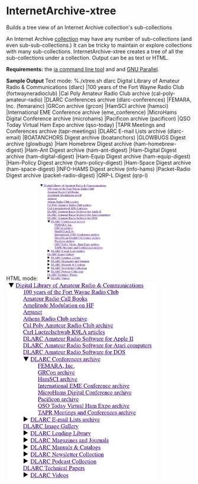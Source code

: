# InternetArchive-xtree
Builds a tree view of an Internet Archive collection's sub-collections

An Internet Archive [collection](https://help.archive.org/help/collections-a-basic-guide/) may have any number of sub-collections (and even sub-sub-collections.) It can be tricky to maintain or explore collections with many sub-collections. InternetArchive-xtree creates a tree of all the sub-collections under a collection. Output can be as text or HTML.

**Requirements:** the [ia command line tool](https://archive.org/developers/quick-start-cli.html) and and [GNU Parallel](https://opensource.com/article/18/5/gnu-parallel).

**Sample Output**
Text mode:
    %./xtree.sh dlarc
    Digital Library of Amateur Radio & Communications (dlarc)
      |100 years of the Fort Wayne Radio Club (fortwayneradioclub)
      |Cal Poly Amateur Radio Club archive (cal-poly-amateur-radio)
      |DLARC Conferences archive (dlarc-conferences)
        |FEMARA, Inc. (femarainc)
        |GRCon archive (grcon)
        |HamSCI archive (hamsci)
        |International EME Conference archive (eme_conference)
        |MicroHams Digital Conference archive (microhams)
        |Pacificon archive (pacificon)
        |QSO Today Virtual Ham Expo archive (qso-today)
        |TAPR Meetings and Conferences archive (tapr-meetings)
      |DLARC E-mail Lists archive (dlarc-email)
        |BOATANCHORS Digest archive (boatanchors)
        |GLOWBUGS Digest archive (glowbugs)
        |Ham Homebrew Digest archive (ham-homebrew-digest)
        |Ham-Ant Digest archive (ham-ant-digest)
        |Ham-Digital Digest archive (ham-digital-digest)
        |Ham-Equip Digest archive (ham-equip-digest)
        |Ham-Policy Digest archive (ham-policy-digest)
        |Ham-Space Digest archive (ham-space-digest)
        |INFO-HAMS Digest archive (info-hams)
        |Packet-Radio Digest archive (packet-radio-digest)
        |QRP-L Digest (qrp-l)

HTML mode:
<img src="html-sample.png" width="200">
![HTML tree view has collapasable sub-categories](html-sample.png)

